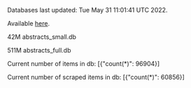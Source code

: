 Databases last updated: Tue May 31 11:01:41 UTC 2022. 

Available [here](https://github.com/cbeauhilton/ash-db/releases).


42M	abstracts_small.db

511M	abstracts_full.db

Current number of items in db:
[{"count(*)": 96904}]

Current number of scraped items in db:
[{"count(*)": 60856}]
